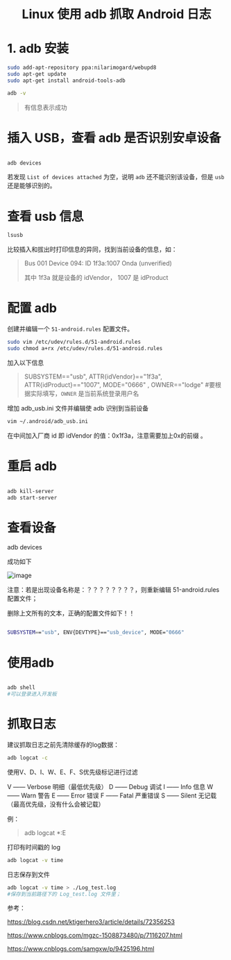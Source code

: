 # <center> Linux 使用 adb 抓取 Android 日志

# 1. adb 安装

``` bash
sudo add-apt-repository ppa:nilarimogard/webupd8
sudo apt-get update
sudo apt-get install android-tools-adb
```

``` bash
adb -v 
```

> 有信息表示成功

# 插入 USB，查看 adb 是否识别安卓设备 

``` bash

adb devices
```

若发现 `List of devices attached` 为空，说明 `adb` 还不能识别该设备，但是 `usb` 还是能够识别的。 

# 查看 usb 信息

``` bash
lsusb
```

比较插入和拔出时打印信息的异同，找到当前设备的信息，如：

> Bus 001 Device 094: ID 1f3a:1007 Onda (unverified)   
> 
> 其中 1f3a 就是设备的 idVendor， 1007 是 idProduct 


# 配置 adb

创建并编辑一个 `51-android.rules` 配置文件。

``` bash
sudo vim /etc/udev/rules.d/51-android.rules
sudo chmod a+rx /etc/udev/rules.d/51-android.rules
```

加入以下信息

> SUBSYSTEM=="usb", ATTR{idVendor}=="1f3a", ATTR{idProduct}=="1007", MODE="0666" , OWNER=="lodge"
> #要根据实际填写，`OWNER` 是当前系统登录用户名

增加 adb_usb.ini 文件并编辑使 adb 识别到当前设备 

``` bash
vim ~/.android/adb_usb.ini
```

在中间加入厂商 id 即 idVendor 的值：0x1f3a，注意需要加上0x的前缀 。

# 重启 adb

``` bash

adb kill-server
adb start-server
```

# 查看设备

adb devices

成功如下

![image](https://user-images.githubusercontent.com/26021085/164889288-fd320009-06dd-4f44-8342-a4389b7943df.png)

注意：若是出现设备名称是：？？？？？？？？，则重新编辑 51-android.rules 配置文件；

删除上文所有的文本，正确的配置文件如下！！

``` bash

SUBSYSTEM=="usb", ENV{DEVTYPE}=="usb_device", MODE="0666"

```

# 使用adb

``` bash

adb shell
#可以登录进入开发板
```

# 抓取日志

建议抓取日志之前先清除缓存的log数据：

``` bash
adb logcat -c

```

使用V、D、I、W、E、F、S优先级标记进行过滤

V —— Verbose 明细（最低优先级）
D —— Debug 调试
I —— Info 信息
W —— Warn 警告
E —— Error 错误
F —— Fatal 严重错误
S —— Silent 无记载（最高优先级，没有什么会被记载）

例：
> adb logcat *:E

打印有时间戳的 log

``` bash
adb logcat -v time
```

日志保存到文件

``` bash
adb logcat -v time > ./Log_test.log
#保存到当前路径下的 Log_test.log 文件里；
```

参考：

<https://blog.csdn.net/ktigerhero3/article/details/72356253>

<https://www.cnblogs.com/mgzc-1508873480/p/7116207.html>

<https://www.cnblogs.com/samgxw/p/9425196.html>
